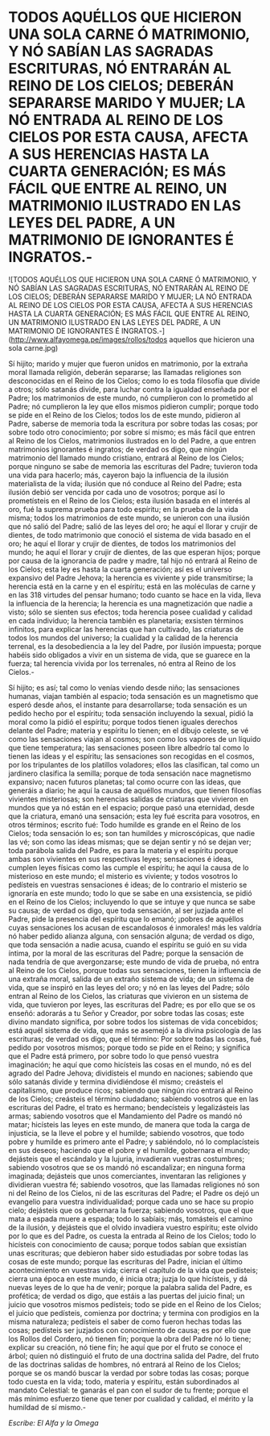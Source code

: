 # TODOS AQUÉLLOS QUE HICIERON UNA SOLA CARNE Ó MATRIMONIO, Y NÓ SABÍAN LAS SAGRADAS ESCRITURAS, NÓ ENTRARÁN AL REINO DE LOS CIELOS; DEBERÁN SEPARARSE MARIDO Y MUJER; LA NÓ ENTRADA AL REINO DE LOS CIELOS POR ESTA CAUSA, AFECTA A SUS HERENCIAS HASTA LA CUARTA GENERACIÓN; ES MÁS FÁCIL QUE ENTRE AL REINO, UN MATRIMONIO ILUSTRADO EN LAS LEYES DEL PADRE, A UN MATRIMONIO DE IGNORANTES É INGRATOS.-

![TODOS AQUÉLLOS QUE HICIERON UNA SOLA CARNE Ó MATRIMONIO, Y NÓ SABÍAN LAS SAGRADAS ESCRITURAS, NÓ ENTRARÁN AL REINO DE LOS CIELOS; DEBERÁN SEPARARSE MARIDO Y MUJER; LA NÓ ENTRADA AL REINO DE LOS CIELOS POR ESTA CAUSA, AFECTA A SUS HERENCIAS HASTA LA CUARTA GENERACIÓN; ES MÁS FÁCIL QUE ENTRE AL REINO, UN MATRIMONIO ILUSTRADO EN LAS LEYES DEL PADRE, A UN MATRIMONIO DE IGNORANTES É INGRATOS.-](http://www.alfayomega.pe/images/rollos/todos aquellos que hicieron una sola carne.jpg)

Sí hijito; marido y mujer que fueron unidos en matrimonio, por la extraña moral llamada religión, deberán separarse; las llamadas religiones son desconocidas en el Reino de los Cielos; como lo es toda filosofía que divide a otros; sólo satanás divide, para luchar contra la igualdad enseñada por el Padre; los matrimonios de este mundo, nó cumplieron con lo prometido al Padre; nó cumplieron la ley que ellos mismos pidieron cumplir; porque todo se pide en el Reino de los Cielos; todos los de este mundo, pidieron al Padre, saberse de memoria toda la escritura por sobre todas las cosas; por sobre todo otro conocimiento; por sobre sí mismo; es más fácil que entren al Reino de los Cielos, matrimonios ilustrados en lo del Padre, a que entren matrimonios ignorantes é ingratos; de verdad os digo, que ningún matrimonio del llamado mundo cristiano, entrará al Reino de los Cielos; porque ninguno se sabe de memoria las escrituras del Padre; tuvieron toda una vida para hacerlo; más, cayeron bajo la influencia de la ilusión materialista de la vida; ilusión que nó conduce al Reino del Padre; esta ilusión debió ser vencida por cada uno de vosotros; porque así lo prometísteis en el Reino de los Cielos; esta ilusión basada en el interés al oro, fué la suprema prueba para todo espíritu; en la prueba de la vida misma; todos los matrimonios de este mundo, se unieron con una ilusión que nó salió del Padre; salió de las leyes del oro; he aquí el llorar y crujir de dientes, de todo matrimonio que conoció el sistema de vida basado en el oro; he aquí el llorar y crujir de dientes, de todos los matrimonios del mundo; he aquí el llorar y crujir de dientes, de las que esperan hijos; porque por causa de la ignorancia de padre y madre, tal hijo nó entrará al Reino de los Cielos; esta ley es hasta la cuarta generación; así es el universo expansivo del Padre Jehova; la herencia es viviente y pide transmitirse; la herencia está en la carne y en el espíritu; está en las moléculas de carne y en las 318 virtudes del pensar humano; todo cuanto se hace en la vida, lleva la influencia de la herencia; la herencia es una magnetización que nadie a visto; sólo se sienten sus efectos; toda herencia posee cualidad y calidad en cada individuo; la herencia también es planetaria; exsisten términos infinitos, para explicar las herencias que han cultivado, las criaturas de todos los mundos del universo; la cualidad y la calidad de la herencia terrenal, es la desobediencia a la ley del Padre, por ilusión impuesta; porque habéis sido obligados a vivir en un sistema de vida, que se guarece en la fuerza; tal herencia vivida por los terrenales, nó entra al Reino de los Cielos.-

Sí hijito; es así; tal como lo venías viendo desde niño; las sensaciones humanas, viajan también al espacio; toda sensación es un magnetismo que esperó desde años, el instante para desarrollarse; toda sensación es un pedido hecho por el espíritu; toda sensación incluyendo la sexual, pidió la moral como la pidió el espíritu; porque todos tienen iguales derechos delante del Padre; materia y espíritu lo tienen; en el dibujo celeste, se vé como las sensaciones viajan al cosmos; son como los vapores de un líquido que tiene temperatura; las sensaciones poseen libre albedrío tal como lo tienen las ideas y el espíritu; las sensaciones son recogidas en el cosmos, por los tripulantes de los platillos voladores; ellos las clasifican, tal como un jardinero clasifica la semilla; porque de toda sensación nace magnetismo expansivo; nacen futuros planetas; tal como ocurre con las ideas, que generáis a diario; he aquí la causa de aquéllos mundos, que tienen filosofías vivientes misteriosas; son herencias salidas de criaturas que vivieron en mundos que ya nó están en el espacio; porque pasó una eternidad, desde que la criatura, emanó una sensación; esta ley fué escrita para vosotros, en otros términos; escrito fué: Todo humilde es grande en el Reino de los Cielos; toda sensación lo es; son tan humildes y microscópicas, que nadie las vé; son como las ideas mismas; que se dejan sentir y nó se dejan ver; toda parábola salida del Padre, es para la materia y el espíritu porque ambas son vivientes en sus respectivas leyes; sensaciones é ideas, cumplen leyes físicas como las cumple el espíritu; he aquí la causa de lo misterioso en este mundo; el misterio es viviente; y todos vosotros lo pedísteis en vuestras sensaciones é ideas; de lo contrario el misterio se ignoraría en este mundo; todo lo que se sabe en una exsistencia, se pidió en el Reino de los Cielos; incluyendo lo que se intuye y que nunca se sabe su causa; de verdad os digo, que toda sensación, al ser juzjada ante el Padre, pide la presencia del espíritu que lo emanó; ¡pobres de aquéllos cuyas sensaciones los acusan de escandalosos é inmorales! más les valdría nó haber pedido alianza alguna, con sensación alguna; de verdad os digo, que toda sensación a nadie acusa, cuando el espíritu se guió en su vida íntima, por la moral de las escrituras del Padre; porque la sensación de nada tendría de que avergonzarse; este mundo de vida de prueba, nó entra al Reino de los Cielos, porque todas sus sensaciones, tienen la influencia de una extraña moral, salida de un extraño sistema de vida; de un sistema de vida, que se inspiró en las leyes del oro; y nó en las leyes del Padre; sólo entran al Reino de los Cielos, las criaturas que vivieron en un sistema de vida, que tuvieron por leyes, las escrituras del Padre; es por ello que se os enseñó: adorarás a tu Señor y Creador, por sobre todas las cosas; este divino mandato significa, por sobre todos los sistemas de vida concebidos; está aquél sistema de vida, que más se asemejó a la divina psicología de las escrituras; de verdad os digo, que el término: Por sobre todas las cosas, fué pedido por vosotros mismos; porque todo se pide en el Reino; y significa que el Padre está primero, por sobre todo lo que pensó vuestra imaginación; he aquí que como hicísteis las cosas en el mundo, nó es del agrado del Padre Jehova; dividísteis el mundo en naciones; sabiendo que sólo satanás divide y termina dividiéndose él mismo; creásteis el capitalismo, que produce ricos; sabiendo que ningún rico entrará al Reino de los Cielos; creásteis el término ciudadano; sabiendo vosotros que en las escrituras del Padre, el trato es hermano; bendecísteis y legalizásteis las armas; sabiendo vosotros que el Mandamiento del Padre os mandó nó matar; hicísteis las leyes en este mundo, de manera que toda la carga de injusticia, se la lleve el pobre y el humilde; sabiendo vosotros, que todo pobre y humilde es primero ante el Padre; y sabiéndolo, nó lo complacísteis en sus deseos; haciendo que el pobre y el humilde, gobernara el mundo; dejásteis que el escándalo y la lujuria, invadieran vuestras costumbres; sabiendo vosotros que se os mandó nó escandalizar; en ninguna forma imaginada; dejásteis que unos comerciantes, inventaran las religiones y dividieran vuestra fé; sabiendo vosotros, que las llamadas religiones nó son ni del Reino de los Cielos, ni de las escrituras del Padre; el Padre os dejó un evangelio para vuestra individualidad; porque cada uno se hace su propio cielo; dejásteis que os gobernara la fuerza; sabiendo vosotros, que el que mata a espada muere a espada; todo lo sabíais; más, tomásteis el camino de la ilusión, y dejásteis que el olvido invadiera vuestro espíritu; este olvido por lo que es del Padre, os cuesta la entrada al Reino de los Cielos; todo lo hicísteis con conocimiento de causa; porque todos sabían que exsistían unas escrituras; que debieron haber sido estudiadas por sobre todas las cosas de este mundo; porque las escrituras del Padre, inician el último acontecimiento en vuestras vida; cierra el capítulo de la vida que pedísteis; cierra una época en este mundo, é inicia otra; juzja lo que hicísteis, y dá nuevas leyes de lo que ha de venir; porque la palabra salida del Padre, es profética; de verdad os digo, que estáis a las puertas del juicio final; un juicio que vosotros mismos pedísteis; todo se pide en el Reino de los Cielos; el juicio que pedísteis, comienza por doctrina; y termina con prodigios en la misma naturaleza; pedísteis el saber de como fueron hechas todas las cosas; pedísteis ser juzjados con conocimiento de causa; es por ello que los Rollos del Cordero, nó tienen fín; porque la obra del Padre nó lo tiene; explicar su creación, nó tiene fín; he aquí que por el fruto se conoce el árbol; quien nó distinguió el fruto de una doctrina salida del Padre, del fruto de las doctrinas salidas de hombres, nó entrará al Reino de los Cielos; porque se os mandó buscar la verdad por sobre todas las cosas; porque todo cuesta en la vida; todo, materia y espíritu, están subordinados al mandato Celestial: te ganarás el pan con el sudor de tu frente; porque el más mínimo esfuerzo tiene que tener por cualidad y calidad, el mérito y la humildad de sí mismo.-

*Escribe: El Alfa y la Omega*
